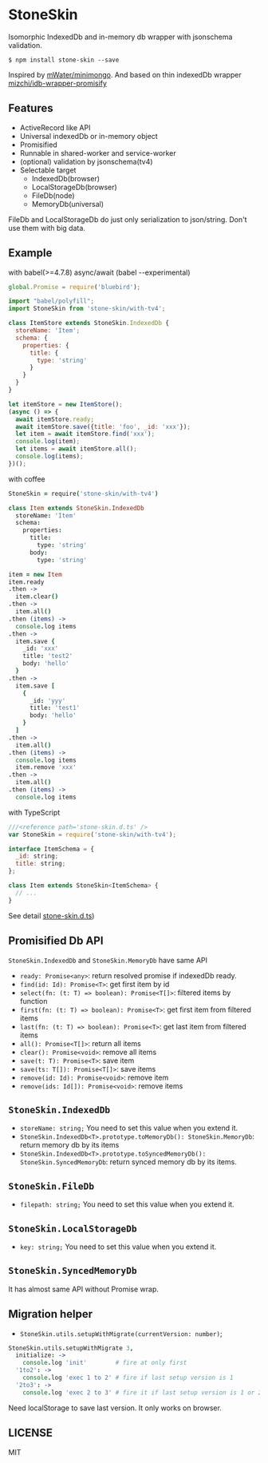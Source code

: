# StoneSkin

Isomorphic IndexedDb and in-memory db wrapper with jsonschema validation.

```
$ npm install stone-skin --save
```

Inspired by [mWater/minimongo](https://github.com/mWater/minimongo "mWater/minimongo"). And based on thin indexedDb wrapper [mizchi/idb-wrapper-promisify](https://github.com/mizchi/idb-wrapper-promisify "mizchi/idb-wrapper-promisify")

## Features

- ActiveRecord like API
- Universal indexedDb or in-memory object
- Promisified
- Runnable in shared-worker and service-worker
- (optional) validation by jsonschema(tv4)
- Selectable target
  - IndexedDb(browser)
  - LocalStorageDb(browser)
  - FileDb(node)
  - MemoryDb(universal)

FileDb and LocalStorageDb do just only serialization to json/string. Don't use them with big data.

## Example

with babel(>=4.7.8) async/await (babel --experimental)

```js
global.Promise = require('bluebird');

import "babel/polyfill";
import StoneSkin from 'stone-skin/with-tv4';

class ItemStore extends StoneSkin.IndexedDb {
  storeName: 'Item';
  schema: {
    properties: {
      title: {
        type: 'string'
      }
    }
  }
}

let itemStore = new ItemStore();
(async () => {
  await itemStore.ready;
  await itemStore.save({title: 'foo', _id: 'xxx'});
  let item = await itemStore.find('xxx');
  console.log(item);
  let items = await itemStore.all();
  console.log(items);
})();
```

with coffee

```coffee
StoneSkin = require('stone-skin/with-tv4')

class Item extends StoneSkin.IndexedDb
  storeName: 'Item'
  schema:
    properties:
      title:
        type: 'string'
      body:
        type: 'string'

item = new Item
item.ready
.then ->
  item.clear()
.then ->
  item.all()
.then (items) ->
  console.log items
.then ->
  item.save {
    _id: 'xxx'
    title: 'test2'
    body: 'hello'
  }
.then ->
  item.save [
    {
      _id: 'yyy'
      title: 'test1'
      body: 'hello'
    }
  ]
.then ->
  item.all()
.then (items) ->
  console.log items
  item.remove 'xxx'
.then ->
  item.all()
.then (items) ->
  console.log items
```

with TypeScript

```js
///<reference path='stone-skin.d.ts' />
var StoneSkin = require('stone-skin/with-tv4');

interface ItemSchema = {
  _id: string;
  title: string;
};

class Item extends StoneSkin<ItemSchema> {
  // ...
}
```

See detail [stone-skin.d.ts](stone-skin.d.ts))

## Promisified Db API

`StoneSkin.IndexedDb` and `StoneSkin.MemoryDb` have same API

- `ready: Promise<any>`: return resolved promise if indexedDb ready.
- `find(id: Id): Promise<T>`: get first item by id
- `select(fn: (t: T) => boolean): Promise<T[]>`: filtered items by function
- `first(fn: (t: T) => boolean): Promise<T>`: get first item from filtered items
- `last(fn: (t: T) => boolean): Promise<T>`: get last item from filtered items
- `all(): Promise<T[]>`: return all items
- `clear(): Promise<void>`: remove all items
- `save(t: T): Promise<T>`: save item
- `save(ts: T[]): Promise<T[]>`: save items
- `remove(id: Id): Promise<void>`: remove item
- `remove(ids: Id[]): Promise<void>`: remove items

## `StoneSkin.IndexedDb`

- `storeName: string;` You need to set this value when you extend it.
- `StoneSkin.IndexedDb<T>.prototype.toMemoryDb(): StoneSkin.MemoryDb`: return memory db by its items
- `StoneSkin.IndexedDb<T>.prototype.toSyncedMemoryDb(): StoneSkin.SyncedMemoryDb`: return synced memory db by its items.

## `StoneSkin.FileDb`

- `filepath: string;` You need to set this value when you extend it.

## `StoneSkin.LocalStorageDb`

- `key: string;` You need to set this value when you extend it.

## `StoneSkin.SyncedMemoryDb`

It has almost same API without Promise wrap.

## Migration helper

- `StoneSkin.utils.setupWithMigrate(currentVersion: number)`;

```coffee
StoneSkin.utils.setupWithMigrate 3,
  initialize: ->
    console.log 'init'        # fire at only first
  '1to2': ->
    console.log 'exec 1 to 2' # fire if last setup version is 1
  '2to3': ->
    console.log 'exec 2 to 3' # fire it if last setup version is 1 or 2
```

Need localStorage to save last version. It only works on browser.

## LICENSE

MIT
